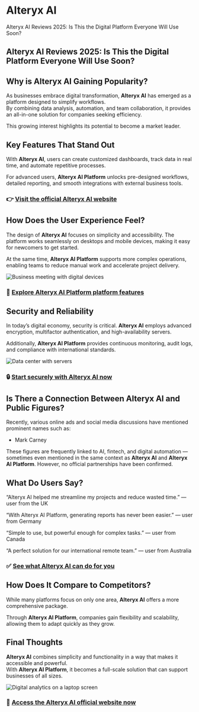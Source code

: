 # Alteryx AI
Alteryx AI Reviews 2025: Is This the Digital Platform Everyone Will Use Soon?
## Alteryx AI Reviews 2025: Is This the Digital Platform Everyone Will Use Soon?

## Why is Alteryx AI Gaining Popularity?
As businesses embrace digital transformation, **Alteryx AI** has emerged as a platform designed to simplify workflows.  
By combining data analysis, automation, and team collaboration, it provides an all-in-one solution for companies seeking efficiency.  

This growing interest highlights its potential to become a market leader.

## Key Features That Stand Out
With **Alteryx AI**, users can create customized dashboards, track data in real time, and automate repetitive processes.  

For advanced users, **Alteryx AI Platform** unlocks pre-designed workflows, detailed reporting, and smooth integrations with external business tools.

### 👉 **[Visit the official Alteryx AI website](https://alteryx-ai.com)**

## How Does the User Experience Feel?
The design of **Alteryx AI** focuses on simplicity and accessibility. The platform works seamlessly on desktops and mobile devices, making it easy for newcomers to get started.  

At the same time, **Alteryx AI Platform** supports more complex operations, enabling teams to reduce manual work and accelerate project delivery.

![Business meeting with digital devices](https://images.pexels.com/photos/3184298/pexels-photo-3184298.jpeg?auto=compress&cs=tinysrgb&w=1170&h=780&dpr=1)

### 🔗 **[Explore Alteryx AI Platform platform features](https://alteryx-ai.com)**

## Security and Reliability
In today’s digital economy, security is critical. **Alteryx AI** employs advanced encryption, multifactor authentication, and high-availability servers.  

Additionally, **Alteryx AI Platform** provides continuous monitoring, audit logs, and compliance with international standards.

![Data center with servers](https://i0.wp.com/teamsilverback.com/wp-content/uploads/2020/06/super-computer-server-racks-datacenter-3d-illustration_34663-10.jpg)
### 🔒 **[Start securely with Alteryx AI now](https://alteryx-ai.com)**

## Is There a Connection Between Alteryx AI and Public Figures?
Recently, various online ads and social media discussions have mentioned prominent names such as:  

- Mark Carney  

These figures are frequently linked to AI, fintech, and digital automation — sometimes even mentioned in the same context as **Alteryx AI** and **Alteryx AI Platform**. However, no official partnerships have been confirmed.

## What Do Users Say?
“Alteryx AI helped me streamline my projects and reduce wasted time.” — user from the UK  

“With Alteryx AI Platform, generating reports has never been easier.” — user from Germany  

“Simple to use, but powerful enough for complex tasks.” — user from Canada  

“A perfect solution for our international remote team.” — user from Australia  

### ✅ **[See what Alteryx AI can do for you](https://alteryx-ai.com)**

## How Does It Compare to Competitors?
While many platforms focus on only one area, **Alteryx AI** offers a more comprehensive package.  

Through **Alteryx AI Platform**, companies gain flexibility and scalability, allowing them to adapt quickly as they grow.

## Final Thoughts
**Alteryx AI** combines simplicity and functionality in a way that makes it accessible and powerful.  
With **Alteryx AI Platform**, it becomes a full-scale solution that can support businesses of all sizes.  

![Digital analytics on a laptop screen](https://images.pexels.com/photos/6476589/pexels-photo-6476589.jpeg?auto=compress&cs=tinysrgb&w=1170&h=780&dpr=1)

### 🚀 **[Access the Alteryx AI official website now](https://alteryx-ai.com)**

